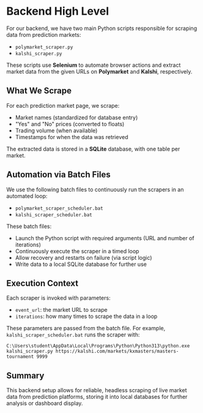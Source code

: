 
# Backend High Level

For our backend, we have two main Python scripts responsible for scraping data from prediction markets:
- `polymarket_scraper.py`
- `kalshi_scraper.py`

These scripts use **Selenium** to automate browser actions and extract market data from the given URLs on **Polymarket** and **Kalshi**, respectively.

## What We Scrape

For each prediction market page, we scrape:
- Market names (standardized for database entry)
- "Yes" and "No" prices (converted to floats)
- Trading volume (when available)
- Timestamps for when the data was retrieved

The extracted data is stored in a **SQLite** database, with one table per market.

## Automation via Batch Files

We use the following batch files to continuously run the scrapers in an automated loop:
- `polymarket_scraper_scheduler.bat`
- `kalshi_scraper_scheduler.bat`

These batch files:
- Launch the Python script with required arguments (URL and number of iterations)
- Continuously execute the scraper in a timed loop
- Allow recovery and restarts on failure (via script logic)
- Write data to a local SQLite database for further use

## Execution Context

Each scraper is invoked with parameters:
- `event_url`: the market URL to scrape
- `iterations`: how many times to scrape the data in a loop

These parameters are passed from the batch file. For example, `kalshi_scraper_scheduler.bat` runs the scraper with:

```
C:\Users\student\AppData\Local\Programs\Python\Python313\python.exe kalshi_scraper.py https://kalshi.com/markets/kxmasters/masters-tournament 9999
```

## Summary

This backend setup allows for reliable, headless scraping of live market data from prediction platforms, storing it into local databases for further analysis or dashboard display.
